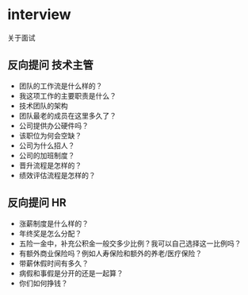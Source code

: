 # interview
关于面试

## 反向提问 技术主管
- 团队的工作流是什么样的？
- 我这项工作的主要职责是什么？
- 技术团队的架构
- 团队最老的成员在这里多久了？
- 公司提供办公硬件吗？
- 该职位为何会空缺？
- 公司为什么招人？
- 公司的加班制度？
- 晋升流程是怎样的？
- 绩效评估流程是怎样的？





## 反向提问 HR
- 涨薪制度是什么样的？
- 年终奖是怎么分配？
- 五险一金中，补充公积金一般交多少比例？我可以自己选择这一比例吗？
- 有额外商业保险吗？例如人寿保险和额外的养老/医疗保险？
- 带薪休假时间有多久？
- 病假和事假是分开的还是一起算？
- 你们如何挣钱？

